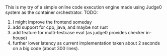 This is my try of a simple online code execution engine made using Judge0 system as the container orchestrator.
TODO:
  1. I might improve the frontend someday
  2. add support for cpp, java, and maybe not rust
  3. add feature for multi-testcase eval (as judge0 provides checker in-house)
  4. further lower latency as current implementation taken about 2 seconds on a big code (about 300 lines).
